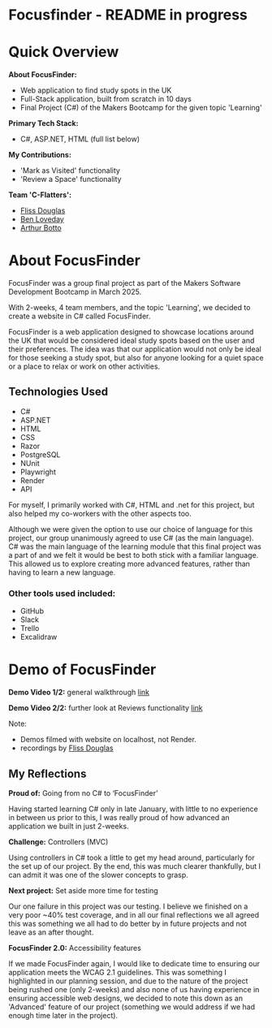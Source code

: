 # Focusfinder - README in progress


# Quick Overview

**About FocusFinder:** 
- Web application to find study spots in the UK
- Full-Stack application, built from scratch in 10 days
- Final Project (C#) of the Makers Bootcamp for the given topic 'Learning'

**Primary Tech Stack:** 
- C#, ASP.NET, HTML (full list below)

**My Contributions:**

- 'Mark as Visited' functionality
- 'Review a Space' functionality


**Team 'C-Flatters':**
- [Fliss Douglas](https://github.com/Flissd1795)
- [Ben Loveday](https://github.com/StrawberryScot)
- [Arthur Botto](https://github.com/arthurbotto)



# About FocusFinder
FocusFinder was a group final project as part of the Makers Software Development Bootcamp in March 2025.

With 2-weeks, 4 team members, and the topic 'Learning', we decided to create a website in C# called FocusFinder.

FocusFinder is a web application designed to showcase locations around the UK that would be considered ideal study spots based on the user and their preferences. The idea was that our application would not only be ideal for those seeking a study spot, but also for anyone looking for a quiet space or a place to relax or work on other activities.

## Technologies Used
- C#
- ASP.NET
- HTML
- CSS
- Razor
- PostgreSQL
- NUnit
- Playwright
- Render
- API


For myself, I primarily worked with C#, HTML and .net for this project, but also helped my co-workers with the other aspects too.

Although we were given the option to use our choice of language for this project, our group unanimously agreed to use C# (as the main language). C# was the main language of the learning module that this final project was a part of and we felt it would be best to both stick with a familiar language. This allowed us to explore creating more advanced features, rather than having to learn a new language.

### Other tools used included:
- GitHub
- Slack
- Trello
- Excalidraw




# Demo of FocusFinder

**Demo Video 1/2:** general walkthrough [link](https://drive.google.com/file/d/1pTItBONqRRBNRpTUyix6AJ5HtaINnenu/view)

**Demo Video 2/2:** further look at Reviews functionality [link](https://drive.google.com/file/d/1sl6ppaYElKwe6-HIurpU5473AG_FQdHq/view)

Note: 
- Demos filmed with website on localhost, not Render.
- recordings by [Fliss Douglas](https://github.com/Flissd1795)




## My Reflections
**Proud of:** Going from no C# to ‘FocusFinder’

Having started learning C# only in late January, with little to no experience in between us prior to this, I was really proud of how advanced an application we built in just 2-weeks.

**Challenge:** Controllers (MVC)

Using controllers in C# took a little to get my head around, particularly for the set up of our project.
By the end, this was much clearer thankfully, but I can admit it was one of the slower concepts to grasp.

**Next project:** Set aside more time for testing

Our one failure in this project was our testing. I believe we finished on a very poor ~40% test coverage, and in all our final reflections we all agreed this was something we all had to do better by in future projects and not leave as an after thought.

**FocusFinder 2.0:** Accessibility features

If we made FocusFinder again, I would like to dedicate time to ensuring our application meets the WCAG 2.1 guidelines. 
This was something I highlighted in our planning session, and due to the nature of the project being rushed one (only 2-weeks) and also none of us having experience in ensuring accessible web designs, we decided to note this down as an 'Advanced' feature of our project (something we would address if we had enough time later in the project).


